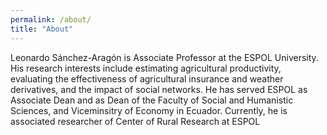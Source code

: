 ```yaml
---
permalink: /about/
title: "About"
---
```


Leonardo Sánchez-Aragón is Associate Professor at the ESPOL University. His research interests include estimating agricultural productivity, evaluating the effectiveness of agricultural insurance and weather derivatives, and the impact of social networks. He has served ESPOL as Associate Dean and as Dean of the Faculty of Social and Humanistic Sciences, and Viceminsitry of Economy in Ecuador. Currently, he is associated researcher of Center of Rural Research at ESPOL